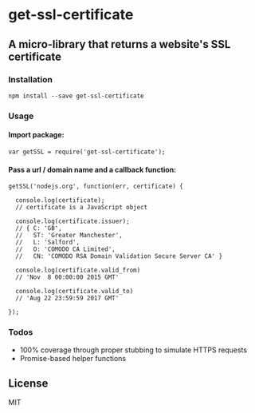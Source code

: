 # get-ssl-certificate

## A micro-library that returns a website's SSL certificate

### Installation

```
npm install --save get-ssl-certificate
```

### Usage

#### Import package:
```
var getSSL = require('get-ssl-certificate');
```

#### Pass a url / domain name and a callback function:
```
getSSL('nodejs.org', function(err, certificate) {

  console.log(certificate);
  // certificate is a JavaScript object

  console.log(certificate.issuer);
  // { C: 'GB',
  //   ST: 'Greater Manchester',
  //   L: 'Salford',
  //   O: 'COMODO CA Limited',
  //   CN: 'COMODO RSA Domain Validation Secure Server CA' }

  console.log(certificate.valid_from)
  // 'Nov  8 00:00:00 2015 GMT'

  console.log(certificate.valid_to)
  // 'Aug 22 23:59:59 2017 GMT'

});
```

### Todos
- 100% coverage through proper stubbing to simulate HTTPS requests
- Promise-based helper functions

License
----

MIT
